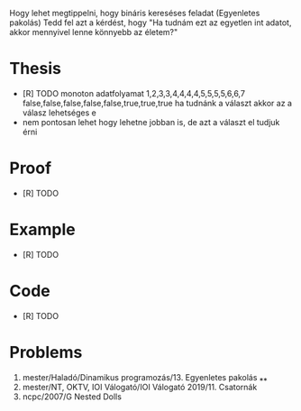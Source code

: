 Hogy lehet megtippelni, hogy bináris kereséses feladat (Egyenletes pakolás)
Tedd fel azt a kérdést, hogy "Ha tudnám ezt az egyetlen int adatot, akkor mennyivel lenne könnyebb az életem?"

# Thesis
- [R] TODO
monoton adatfolyamat
1,2,3,3,4,4,4,4,5,5,5,5,6,6,7
false,false,false,false,false,true,true,true
ha tudnánk a választ akkor az a válasz lehetséges e
- nem pontosan lehet hogy lehetne jobban is, de azt a választ el tudjuk érni

# Proof
- [R] TODO

# Example
- [R] TODO

# Code
- [R] TODO

# Problems
1. mester/Haladó/Dinamikus programozás/13. Egyenletes pakolás ⁎⁎
1. mester/NT, OKTV, IOI Válogató/IOI Válogató 2019/11. Csatornák
1. ncpc/2007/G Nested Dolls